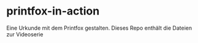 # printfox-in-action
Eine Urkunde mit dem Printfox gestalten. Dieses Repo enthält die Dateien zur Videoserie
